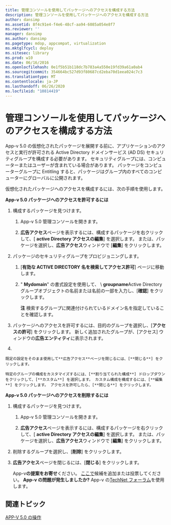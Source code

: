 ```yaml
---
title: 管理コンソールを使用してパッケージへのアクセスを構成する方法
description: 管理コンソールを使用してパッケージへのアクセスを構成する方法
author: dansimp
ms.assetid: 8f4c91e4-f4e6-48cf-aa94-6085a054e8f7
ms.reviewer: ''
manager: dansimp
ms.author: dansimp
ms.pagetype: mdop, appcompat, virtualization
ms.mktglfcycl: deploy
ms.sitesec: library
ms.prod: w10
ms.date: 06/16/2016
ms.openlocfilehash: 0e1f5b51b118dc7b783a4a550e19fd39a61a0ab4
ms.sourcegitcommit: 354664bc527d93f80687cd2eba70d1eea024c7c3
ms.translationtype: MT
ms.contentlocale: ja-JP
ms.lasthandoff: 06/26/2020
ms.locfileid: "10814419"
---
```

# 管理コンソールを使用してパッケージへのアクセスを構成する方法


App-v 5.0 の仮想化されたパッケージを展開する前に、アプリケーションのアクセスと実行が許可される Active Directory ドメインサービス (AD DS) セキュリティグループを構成する必要があります。 セキュリティグループには、コンピューターまたはユーザーが含まれている場合があります。 パッケージをコンピューターグループに Entitling すると、パッケージはグループ内のすべてのコンピューターにグローバルに公開されます。

仮想化されたパッケージへのアクセスを構成するには、次の手順を使用します。

**App-v 5.0 パッケージへのアクセスを許可するには**

1.  構成するパッケージを見つけます。

    1.  App-v 5.0 管理コンソールを開きます。

    2.  **広告アクセス**ページを表示するには、構成するパッケージを右クリックして、[ **active Directory アクセスの編集**] を選択します。 または、パッケージを選択し、**広告アクセス**ウィンドウで [**編集**] をクリックします。

2.  パッケージのセキュリティグループをプロビジョニングします。

    1.  [**有効な ACTIVE DIRECTORY 名を検索してアクセス許可**] ページに移動します。

    2.  " **Mydomain**" の書式設定を使用して、  \\  **groupname**Active Directory グループオブジェクトの名前または名前の一部を入力し、[**確認**] をクリックします。

        **注** 検索するグループに関連付けられているドメイン名を指定していることを確認します。

         

3.  パッケージへのアクセスを許可するには、目的のグループを選択し、[**アクセスの許可**] をクリックします。 新しく追加されたグループが、[アクセス] ウィンドウの**広告エンティティ**に表示されます。

4.  

    既定の設定をそのまま使用して**広告アクセス**ページを閉じるには、[**閉じる**] をクリックします。

    特定のグループの構成をカスタマイズするには、[**割り当てられた構成**] ドロップダウンをクリックして、[**カスタム**] を選択します。 カスタム構成を構成するには、[**編集**] をクリックします。 アクセスを許可したら、[**閉じる**] をクリックします。

**App-v 5.0 パッケージへのアクセスを削除するには**

1.  構成するパッケージを見つけます。

    1.  App-v 5.0 管理コンソールを開きます。

    2.  **広告アクセス**ページを表示するには、構成するパッケージを右クリックして、[ **active Directory アクセスの編集**] を選択します。 または、パッケージを選択し、**広告アクセス**ウィンドウで [**編集**] をクリックします。

2.  削除するグループを選択し、[**削除**] をクリックします。

3.  **広告アクセス**ページを閉じるには、[**閉じる**] をクリックします。

    App-v**の提案をお寄せ**ください。 [ここで](http://appv.uservoice.com/forums/280448-microsoft-application-virtualization)候補を追加または投票してください。 **App-v の問題が発生しましたか?** App-v の[TechNet フォーラム](https://social.technet.microsoft.com/Forums/home?forum=mdopappv)を使用します。

## 関連トピック


[APP-V 5.0 の操作](operations-for-app-v-50.md)

 

 





